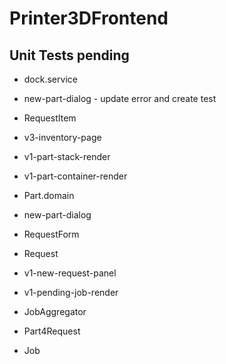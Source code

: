 # Printer3DFrontend

## Unit Tests pending
* dock.service
* new-part-dialog - update error and create test
* RequestItem
* v3-inventory-page


* v1-part-stack-render
* v1-part-container-render
* Part.domain
* new-part-dialog

* RequestForm
* Request
* v1-new-request-panel
* v1-pending-job-render
* JobAggregator
* Part4Request
* Job
